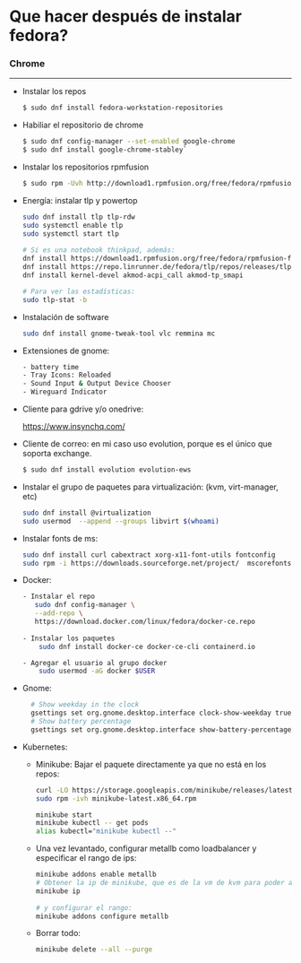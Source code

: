 # Que hacer después de instalar fedora?


### Chrome
---

* Instalar los repos

   ```sh
   $ sudo dnf install fedora-workstation-repositories
   ```


* Habiliar el repositorio de chrome
  
   ```sh 
   $ sudo dnf config-manager --set-enabled google-chrome
   $ sudo dnf install google-chrome-stabley`
   ```
  

*  Instalar los repositorios rpmfusion
  
    ```sh
    $ sudo rpm -Uvh http://download1.rpmfusion.org/free/fedora/rpmfusion-free-release-$(rpm -E %fedora).noarch.rpm
    ```
  
*  Energía: instalar tlp y powertop 
  
    ```sh
    sudo dnf install tlp tlp-rdw
    sudo systemctl enable tlp
    sudo systemctl start tlp
  
    # Si es una notebook thinkpad, además:
    dnf install https://download1.rpmfusion.org/free/fedora/rpmfusion-free-release-$(rpm -E %fedora).noarch.rpm
    dnf install https://repo.linrunner.de/fedora/tlp/repos/releases/tlp-release.fc$(rpm -E %fedora).noarch.rpm
    dnf install kernel-devel akmod-acpi_call akmod-tp_smapi

    # Para ver las estadísticas:
    sudo tlp-stat -b
    ```
*  Instalación de software
    
    ```sh
    sudo dnf install gnome-tweak-tool vlc remmina mc
    ```

* Extensiones de gnome:

    ```sh
    - battery time
    - Tray Icons: Reloaded
    - Sound Input & Output Device Chooser
    - Wireguard Indicator 
    ```
 
 * Cliente para gdrive y/o onedrive:
 
    https://www.insynchq.com/
    
 * Cliente de correo: en mi caso uso evolution, porque es el único que soporta exchange.
 
    ```sh
    $ sudo dnf install evolution evolution-ews
    ```
 
 * Instalar el grupo de paquetes para virtualización: (kvm, virt-manager, etc)
 
    ```sh
    sudo dnf install @virtualization 
    sudo usermod  --append --groups libvirt $(whoami)
    ```

* Instalar fonts de ms:
  
    ```sh
    sudo dnf install curl cabextract xorg-x11-font-utils fontconfig
    sudo rpm -i https://downloads.sourceforge.net/project/  mscorefonts2/rpms/msttcore-fonts-installer-2.6-1.noarch.rpm
    ```

* Docker:

   ```sh
   - Instalar el repo
      sudo dnf config-manager \
      --add-repo \
      https://download.docker.com/linux/fedora/docker-ce.repo
    
   - Instalar los paquetes
       sudo dnf install docker-ce docker-ce-cli containerd.io

   - Agregar el usuario al grupo docker
       sudo usermod -aG docker $USER
   ```
* Gnome:
   ```sh
     # Show weekday in the clock
     gsettings set org.gnome.desktop.interface clock-show-weekday true
     # Show battery percentage
     gsettings set org.gnome.desktop.interface show-battery-percentage true
   ```
* Kubernetes: 

    - Minikube: Bajar el paquete directamente ya que no está en los repos:

       ```sh
       curl -LO https://storage.googleapis.com/minikube/releases/latest/minikube-latest.x86_64.rpm
       sudo rpm -ivh minikube-latest.x86_64.rpm 

       minikube start
       minikube kubectl -- get pods
       alias kubectl="minikube kubectl --"
       ```
    - Una vez levantado, configurar metallb como loadbalancer y especificar el rango de ips:
    
       ```sh
       minikube addons enable metallb
       # Obtener la ip de minikube, que es de la vm de kvm para poder asignar unas ips en ese rango para el loadbalancer:
       minikube ip
    
       # y configurar el rango:
       minikube addons configure metallb
       ```
 
    - Borrar todo:
    
      ```sh
      minikube delete --all --purge
      ```
